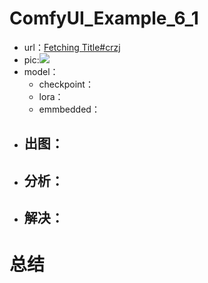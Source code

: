 # ComfyUI_Example_6_1
- url：[Fetching Title#crzj](https://civitai.com/images/718391)
- pic:![](https://image.civitai.com/xG1nkqKTMzGDvpLrqFT7WA/e71fa169-51ae-497c-8527-11200fadb2ca/width=1440/Mazz_Aqua_1440.jpeg)
- model：
	- checkpoint：
	- lora：
	- emmbedded：
- 出图：
	- 
- 分析：
	- 
- 解决：
	- 
# 总结
